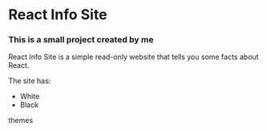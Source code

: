 # React Info Site
### This is a small project created by me

React Info Site is a simple read-only website that tells you some facts about React.

The site has:
* White
* Black

themes
